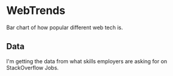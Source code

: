 # WebTrends
Bar chart of how popular different web tech is.

## Data
I'm getting the data from what skills employers are asking for on StackOverflow Jobs.
